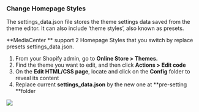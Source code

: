 ### Change Homepage Styles

The settings\_data.json file stores the theme settings data saved from the theme editor. It can also include ‘theme styles’, also known as presets.

**MediaCenter ** support 2 Homepage Styles that you switch by replace presets settings\_data.json.

1. From your Shopify admin, go to **Online Store &gt; Themes.**
2. Find the theme you want to edit, and then click **Actions &gt; Edit code**
3. On the **Edit HTML/CSS page**, locate and click on the **Config** folder to reveal its content
4. Replace current **settings\_data.json** by the new one at **pre-setting **folder

![](/assets/pizzaro-file-unzip.png)


